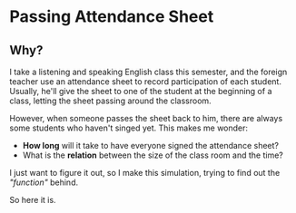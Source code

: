 # Passing Attendance Sheet

## Why?
I take a listening and speaking English class this semester, and the foreign teacher use an attendance sheet to record participation of each student. Usually, he'll give the sheet to one of the student at the beginning of a class, letting the sheet passing around the classroom.

However, when someone passes the sheet back to him, there are always some students who haven't singed yet. This makes me wonder:
* **How long** will it take to have everyone signed the attendance sheet? 
* What is the **relation** between the size of the class room and the time?

I just want to figure it out, so I make this simulation, trying to find out the
*"function"* behind.

So here it is.
